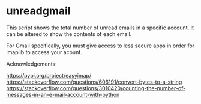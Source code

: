 # unreadgmail
This script shows the total number of unread emails in a specific account. It can be altered to show the contents of each email.

For Gmail specifically, you must give access to less secure apps in order for imaplib to access your acount.

Acknowledgements:

https://pypi.org/project/easyimap/
https://stackoverflow.com/questions/606191/convert-bytes-to-a-string
https://stackoverflow.com/questions/3010420/counting-the-number-of-messages-in-an-e-mail-account-with-python